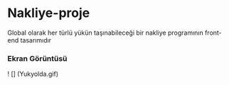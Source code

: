 # Nakliye-proje

<p>Global olarak her türlü yükün taşınabileceği bir nakliye programının front-end tasarımıdır</p>

<h3>Ekran Görüntüsü</h3>

! [] (Yukyolda.gif)
